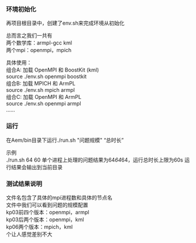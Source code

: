 ### 环境初始化

再项目根目录中，创建了env.sh来完成环境从初始化  

总而言之我们一共有  
两个数学库：armpl-gcc kml  
两个mpi：openmpi，mpich  

具体使用：  
组合A: 加载 OpenMPI 和 BoostKit (kml)  
source ./env.sh openmpi boostkit  
组合B: 加载 MPICH 和 ArmPL  
source ./env.sh mpich armpl  
组合C: 加载 OpenMPI 和 ArmPL  
source ./env.sh openmpi armpl  
……  

### 运行

在Aem/bin目录下运行./run.sh "问题规模" “总时长”  
  
示例  
./run.sh 64 60
单个进程上处理的问题结果为64*64*64，运行总时长上限为60s
运行结果会输出到当前目录

### 测试结果说明

文件名包含了具体的mpi进程数和具体的节点名  
文件中我们可以看到问题的规模配置  
kp03前四个版本：openmpi，armpl  
kp03后两个版本：openmpi，kml  
kp06两个版本：mpich，kml  
个让人感觉差别不大